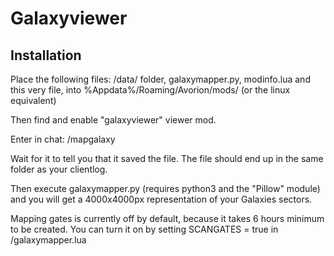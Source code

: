 # Galaxyviewer

## Installation

Place the following files: /data/ folder, galaxymapper.py, modinfo.lua and this very file, into %Appdata%/Roaming/Avorion/mods/ (or the linux equivalent)

Then find and enable "galaxyviewer" viewer mod.

Enter in chat:
/mapgalaxy

Wait for it to tell you that it saved the file. The file should end up in the same folder as your clientlog.

Then execute galaxymapper.py (requires python3 and the "Pillow" module) and you will get a 4000x4000px representation of your Galaxies sectors.

Mapping gates is currently off by default, because it takes 6 hours minimum to be created. You can turn it on by setting    SCANGATES = true   in /galaxymapper.lua
